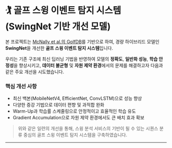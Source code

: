 # 🏌 골프 스윙 이벤트 탐지 시스템 (SwingNet 기반 개선 모델)

본 프로젝트는 [McNally et al.의 GolfDB](https://github.com/wmcnally/golfdb)를 기반으로 하여, 경량 하이브리드 모델인 **SwingNet**을 개선한 **골프 스윙 이벤트 탐지 시스템**입니다.

우리는 기존 구조에 최신 딥러닝 기법을 반영하여 모델의 **정확도**, **일반화 성능**, **학습 안정성**을 향상시키고, **데이터 불균형** 및 **자원 제약 환경**에서의 문제를 해결하고자 다음과 같은 주요 개선을 시도했습니다.

### 핵심 개선 사항

- 최신 백본(MobileNetV4, EfficientNet, ConvLSTM)으로 성능 향상
- 다양한 증강 기법으로 데이터 편향 및 과적합 완화
- Warm-Up과 학습률 스케줄링으로 안정적이고 효율적인 학습 유도
- Gradient Accumulation으로 자원 제약 환경에서도 큰 배치 효과 확보

> 위와 같은 일련의 개선을 통해,
스윙 분석 서비스의 기반이 될 수 있는 시퀀스 분류 중심의 골프 스윙 이벤트 탐지 시스템을 구축하였습니다.

---

